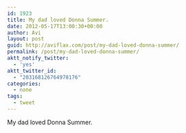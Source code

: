 ```yaml
---
id: 1923
title: My dad loved Donna Summer.
date: 2012-05-17T13:00:30+00:00
author: Avi
layout: post
guid: http://aviflax.com/post/my-dad-loved-donna-summer/
permalink: /post/my-dad-loved-donna-summer/
aktt_notify_twitter:
  - 'yes'
aktt_twitter_id:
  - "203168126764978176"
categories:
  - none
tags:
  - tweet
---
```

My dad loved Donna Summer.